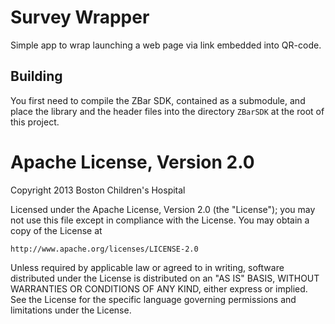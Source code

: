 Survey Wrapper
==============

Simple app to wrap launching a web page via link embedded into QR-code.

Building
--------

You first need to compile the ZBar SDK, contained as a submodule, and place
the library and the header files into the directory `ZBarSDK` at the root of
this project.


Apache License, Version 2.0
===========================

Copyright 2013 Boston Children's Hospital

Licensed under the Apache License, Version 2.0 (the "License");
you may not use this file except in compliance with the License.
You may obtain a copy of the License at

    http://www.apache.org/licenses/LICENSE-2.0

Unless required by applicable law or agreed to in writing, software
distributed under the License is distributed on an "AS IS" BASIS,
WITHOUT WARRANTIES OR CONDITIONS OF ANY KIND, either express or implied.
See the License for the specific language governing permissions and
limitations under the License.
